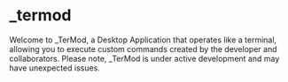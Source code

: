 # _termod
Welcome to _TerMod, a Desktop Application that operates like a terminal, allowing you to execute custom commands created by the developer and collaborators. Please note, _TerMod is under active development and may have unexpected issues.

